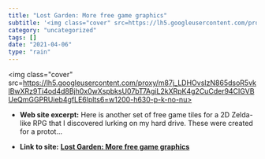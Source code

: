 ```yaml
---
title: "Lost Garden: More free game graphics"
subtitle: '<img class="cover" src=https://lh5.googleusercontent.com/proxy/m87j_LDHOvsIzN865dsoR5vklBwXRz9Ti4od4...'
category: "uncategorized"
tags: []
date: "2021-04-06"
type: "rain"
---
```

<img class="cover" src=https://lh5.googleusercontent.com/proxy/m87j_LDHOvsIzN865dsoR5vklBwXRz9Ti4od4d8Bjh0x0wXspbksU07bT7AgiL2kXRpK4g2CuCder94CIGVBUeQmGGPRUieb4gfLE6lplts6=w1200-h630-p-k-no-nu>



* **Web site excerpt:** Here is another set of free game tiles for a 2D Zelda-like RPG that I discovered lurking on my hard drive. These were created for a protot...

* **Link to site:** **[Lost Garden: More free game graphics](http://www.lostgarden.com/2006/07/more-free-game-graphics.html)**